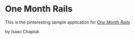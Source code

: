 # One Month Rails

This is the pinteresting sample application for
[*One Month Rails*](htto://onemonthrails.com)

by Isaac Chapluk